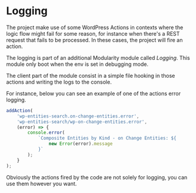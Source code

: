 # Logging

The project make use of some WordPress Actions in contexts where the logic flow might fail for some reason, for instance
when there's a REST request that fails to be processed. In these cases, the project will fire an action.

The logging is part of an additional Modularity module called _Logging_. This module only boot when the env is set in
debugging mode.

The client part of the module consist in a simple file hooking in those actions and writing the logs to the console.

For instance, below you can see an example of one of the actions error logging.

```ts
addAction(
	'wp-entities-search.on-change-entities.error',
	'wp-entities-search/wp-on-change-entities.error',
	(error) => {
		console.error(
			`Composite Entities by Kind - on Change Entities: ${
				new Error(error).message
			}`
		);
	}
);
```

Obviously the actions fired by the code are not solely for logging, you can use them however you want.

